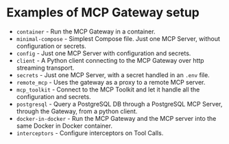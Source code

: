 # Examples of MCP Gateway setup

+ `container` - Run the MCP Gateway in a container.
+ `minimal-compose` - Simplest Compose file. Just one MCP Server, without configuration or secrets.
+ `config` - Just one MCP Server with configuration and secrets.
+ `client` - A Python client connecting to the MCP Gateway over http streaming transport.
+ `secrets` - Just one MCP Server, with a secret handled in an `.env` file.
+ `remote_mcp` - Uses the gateway as a proxy to a remote MCP server.
+ `mcp_toolkit` - Connect to the MCP Toolkit and let it handle all the configuration and secrets.
+ `postgresql` - Query a PostgreSQL DB through a PostgreSQL MCP Server, through the Gateway, from a python client.
+ `docker-in-docker` - Run the MCP Gateway and the MCP server into the same Docker in Docker container.
+ `interceptors` - Configure interceptors on Tool Calls.
